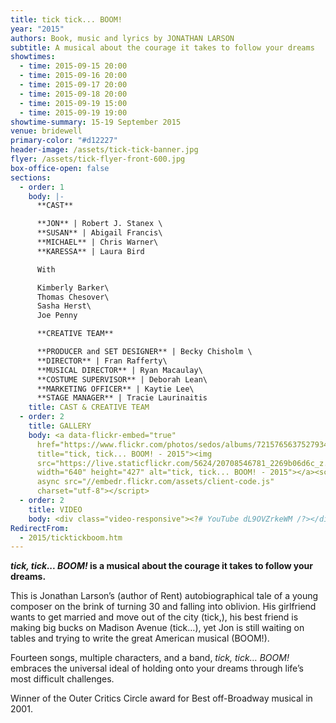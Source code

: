 ```yaml
---
title: tick tick... BOOM!
year: "2015"
authors: Book, music and lyrics by JONATHAN LARSON
subtitle: A musical about the courage it takes to follow your dreams
showtimes:
  - time: 2015-09-15 20:00
  - time: 2015-09-16 20:00
  - time: 2015-09-17 20:00
  - time: 2015-09-18 20:00
  - time: 2015-09-19 15:00
  - time: 2015-09-19 19:00
showtime-summary: 15-19 September 2015
venue: bridewell
primary-color: "#d12227"
header-image: /assets/tick-tick-banner.jpg
flyer: /assets/tick-flyer-front-600.jpg
box-office-open: false
sections:
  - order: 1
    body: |-
      **CAST**

      **JON** | Robert J. Stanex \
      **SUSAN** | Abigail Francis\
      **MICHAEL** | Chris Warner\
      **KARESSA** | Laura Bird

      With

      Kimberly Barker\
      Thomas Chesover\
      Sasha Herst\
      Joe Penny

      **CREATIVE TEAM**

      **PRODUCER and SET DESIGNER** | Becky Chisholm \
      **DIRECTOR** | Fran Rafferty\
      **MUSICAL DIRECTOR** | Ryan Macaulay\
      **COSTUME SUPERVISOR** | Deborah Lean\
      **MARKETING OFFICER** | Kaytie Lee\
      **STAGE MANAGER** | Tracie Laurinaitis
    title: CAST & CREATIVE TEAM
  - order: 2
    title: GALLERY
    body: <a data-flickr-embed="true"
      href="https://www.flickr.com/photos/sedos/albums/72157656375279349"
      title="tick, tick... BOOM! - 2015"><img
      src="https://live.staticflickr.com/5624/20708546781_2269b06d6c_z.jpg"
      width="640" height="427" alt="tick, tick... BOOM! - 2015"></a><script
      async src="//embedr.flickr.com/assets/client-code.js"
      charset="utf-8"></script>
  - order: 2
    title: VIDEO
    body: <div class="video-responsive"><?# YouTube dL9OVZrkeWM /?></div>
RedirectFrom:
  - 2015/ticktickboom.htm
---
```

***tick, tick... BOOM!* is a musical about the courage it takes to follow your dreams.**

This is Jonathan Larson’s (author of Rent) autobiographical tale of a young composer on the brink of turning 30 and falling into oblivion. His girlfriend wants to get married and move out of the city (tick,), his best friend is making big bucks on Madison Avenue (tick…), yet Jon is still waiting on tables and trying to write the great American musical (BOOM!).

Fourteen songs, multiple characters, and a band, *tick, tick… BOOM!* embraces the universal ideal of holding onto your dreams through life’s most difficult challenges.

Winner of the Outer Critics Circle award for Best off-Broadway musical in 2001.
